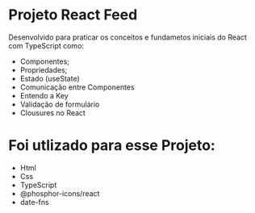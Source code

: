 # Projeto React Feed
Desenvolvido para praticar os conceitos e fundametos iniciais do React com TypeScript como:
- Componentes;
- Propriedades;
- Estado (useState)
- Comunicação entre Componentes
- Entendo a Key
- Validação de formulário
- Clousures no React

# Foi utlizado para esse Projeto:
- Html
- Css
- TypeScript
- @phosphor-icons/react
- date-fns
